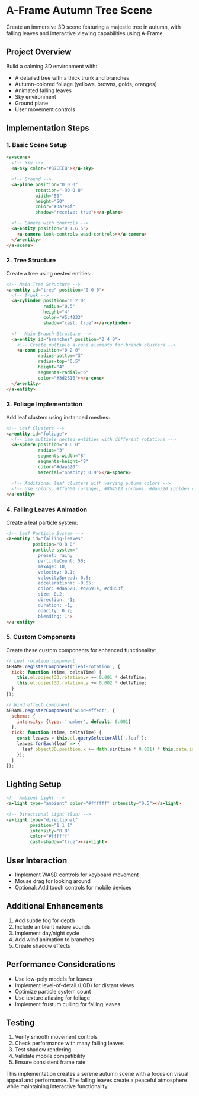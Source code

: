 # A-Frame Autumn Tree Scene

Create an immersive 3D scene featuring a majestic tree in autumn, with falling leaves and interactive viewing capabilities using A-Frame.

## Project Overview

Build a calming 3D environment with:

- A detailed tree with a thick trunk and branches
- Autumn-colored foliage (yellows, browns, golds, oranges)
- Animated falling leaves
- Sky environment
- Ground plane
- User movement controls

## Implementation Steps

### 1. Basic Scene Setup

```html
<a-scene>
  <!-- Sky -->
  <a-sky color="#87CEEB"></a-sky>

  <!-- Ground -->
  <a-plane position="0 0 0"
           rotation="-90 0 0"
           width="50"
           height="50"
           color="#3a7e4f"
           shadow="receive: true"></a-plane>

  <!-- Camera with controls -->
  <a-entity position="0 1.6 5">
    <a-camera look-controls wasd-controls></a-camera>
  </a-entity>
</a-scene>
```

### 2. Tree Structure

Create a tree using nested entities:

```html
<!-- Main Tree Structure -->
<a-entity id="tree" position="0 0 0">
  <!-- Trunk -->
  <a-cylinder position="0 2 0"
              radius="0.5"
              height="4"
              color="#5c4033"
              shadow="cast: true"></a-cylinder>

  <!-- Main Branch Structure -->
  <a-entity id="branches" position="0 4 0">
    <!-- Create multiple a-cone elements for branch clusters -->
    <a-cone position="0 2 0"
            radius-bottom="3"
            radius-top="0.5"
            height="4"
            segments-radial="6"
            color="#3d2616"></a-cone>
  </a-entity>
</a-entity>
```

### 3. Foliage Implementation

Add leaf clusters using instanced meshes:

```html
<!-- Leaf Clusters -->
<a-entity id="foliage">
  <!-- Use multiple nested entities with different rotations -->
  <a-sphere position="0 6 0"
            radius="3"
            segments-width="8"
            segments-height="8"
            color="#daa520"
            material="opacity: 0.9"></a-sphere>

  <!-- Additional leaf clusters with varying autumn colors -->
  <!-- Use colors: #ffa500 (orange), #8b4513 (brown), #daa520 (golden rod) -->
</a-entity>
```

### 4. Falling Leaves Animation

Create a leaf particle system:

```html
<!-- Leaf Particle System -->
<a-entity id="falling-leaves"
          position="0 8 0"
          particle-system="
            preset: rain;
            particleCount: 50;
            maxAge: 10;
            velocity: 0.1;
            velocitySpread: 0.5;
            accelerationY: -0.05;
            color: #daa520, #d2691e, #cd853f;
            size: 0.2;
            direction: -1;
            duration: -1;
            opacity: 0.7;
            blending: 1">
</a-entity>
```

### 5. Custom Components

Create these custom components for enhanced functionality:

```javascript
// Leaf rotation component
AFRAME.registerComponent('leaf-rotation', {
  tick: function (time, deltaTime) {
    this.el.object3D.rotation.x += 0.001 * deltaTime;
    this.el.object3D.rotation.y += 0.002 * deltaTime;
  }
});

// Wind effect component
AFRAME.registerComponent('wind-effect', {
  schema: {
    intensity: {type: 'number', default: 0.001}
  },
  tick: function (time, deltaTime) {
    const leaves = this.el.querySelectorAll('.leaf');
    leaves.forEach(leaf => {
      leaf.object3D.position.x += Math.sin(time * 0.001) * this.data.intensity;
    });
  }
});
```

## Lighting Setup

```html
<!-- Ambient Light -->
<a-light type="ambient" color="#ffffff" intensity="0.5"></a-light>

<!-- Directional Light (Sun) -->
<a-light type="directional"
         position="1 1 1"
         intensity="0.8"
         color="#ffffff"
         cast-shadow="true"></a-light>
```

## User Interaction

- Implement WASD controls for keyboard movement
- Mouse drag for looking around
- Optional: Add touch controls for mobile devices

## Additional Enhancements

1. Add subtle fog for depth
2. Include ambient nature sounds
3. Implement day/night cycle
4. Add wind animation to branches
5. Create shadow effects

## Performance Considerations

- Use low-poly models for leaves
- Implement level-of-detail (LOD) for distant views
- Optimize particle system count
- Use texture atlasing for foliage
- Implement frustum culling for falling leaves

## Testing

1. Verify smooth movement controls
2. Check performance with many falling leaves
3. Test shadow rendering
4. Validate mobile compatibility
5. Ensure consistent frame rate

This implementation creates a serene autumn scene with a focus on visual appeal and performance. The falling leaves create a peaceful atmosphere while maintaining interactive functionality.
